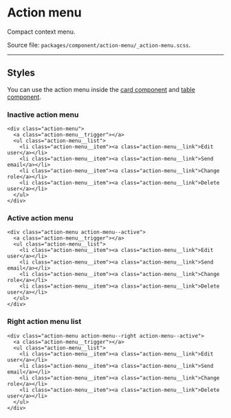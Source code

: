 # Action menu
Compact context menu.

Source file: `packages/component/action-menu/_action-menu.scss`.

---

## Styles
You can use the action menu inside the [card component](/component/card) and [table component](/component/table).

### Inactive action menu
```html*example
<div class="action-menu">
  <a class="action-menu__trigger"></a>
  <ul class="action-menu__list">
    <li class="action-menu__item"><a class="action-menu__link">Edit user</a></li>
    <li class="action-menu__item"><a class="action-menu__link">Send email</a></li>
    <li class="action-menu__item"><a class="action-menu__link">Change role</a></li>
    <li class="action-menu__item"><a class="action-menu__link">Delete user</a></li>
  </ul>
</div>
```

### Active action menu
```html*example="action-menu"
<div class="action-menu action-menu--active">
  <a class="action-menu__trigger"></a>
  <ul class="action-menu__list">
    <li class="action-menu__item"><a class="action-menu__link">Edit user</a></li>
    <li class="action-menu__item"><a class="action-menu__link">Send email</a></li>
    <li class="action-menu__item"><a class="action-menu__link">Change role</a></li>
    <li class="action-menu__item"><a class="action-menu__link">Delete user</a></li>
  </ul>
</div>
```

### Right action menu list
```html*example="action-menu"
<div class="action-menu action-menu--right action-menu--active">
  <a class="action-menu__trigger"></a>
  <ul class="action-menu__list">
    <li class="action-menu__item"><a class="action-menu__link">Edit user</a></li>
    <li class="action-menu__item"><a class="action-menu__link">Send email</a></li>
    <li class="action-menu__item"><a class="action-menu__link">Change role</a></li>
    <li class="action-menu__item"><a class="action-menu__link">Delete user</a></li>
  </ul>
</div>
```
